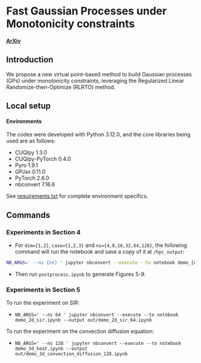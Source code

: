 # Fast Gaussian Processes under Monotonicity constraints

#### [ArXiv](https://google.com)

## Introduction

We propose a new virtual point-based method to build Gaussian processes (GPs) under monotonicity constraints, leveraging the Regularized Linear Randomize-then-Optimize (RLRTO) method.

## Local setup
#### Environments

The codes were developed with Python 3.12.0, and the core libraries being used are as follows:

- CUQIpy 1.3.0
- CUQIpy-PyTorch 0.4.0
- Pyro 1.9.1
- GPJax 0.11.0
- PyTorch 2.6.0
- nbconvert 7.16.6

See [requirements.txt](requirements.txt) for complete environment specifics.

## Commands

### Experiments in Section 4
- For `dim={1,2}`, `case={1,2,3}` and `ns={4,8,16,32,64,128}`, the following command will run the notebook and save a copy of it at `/hpc_output`:

```bash
NB_ARGS=' --ns {ns} ' jupyter nbconvert --execute --to notebook demo_{dim}d_{case}.ipynb --output out/demo_{dim}d_{case}_{ns}.ipynb
```
- Then run `postprocess.ipynb` to generate Figures 5-9.

### Experiments in Section 5
To run the experiment on SIR:
- `NB_ARGS=' --ns 64 ' jupyter nbconvert --execute --to notebook demo_2d_sir.ipynb --output out/demo_2d_sir_64.ipynb`

To run the experiment on the convection diffusion equation:
- `NB_ARGS=' --ns 128 ' jupyter nbconvert --execute --to notebook demo_3d_heat.ipynb --output out/demo_3d_convection_diffusion_128.ipynb`
